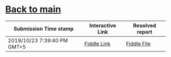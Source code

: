 # [Back to main](https://github.com/glaghari/database-assignement-2019)
|Submission Time stamp          | Interactive Link                                                                              | Resolved report                                                                              |
| ----------------------------- | --------------------------------------------------------------------------------------------- | -------------------------------------------------------------------------------------------- |
| 2019/10/23 7:39:40 PM GMT+5 | [Fiddle Link](https://dbfiddle.uk/?rdbms=oracle_11.2&fiddle=12ed1ddcdc9fa04608ff4ddf941a507e) | [Fiddle File](processed/csc-11/12ed1ddcdc9fa04608ff4ddf941a507e.md) |
